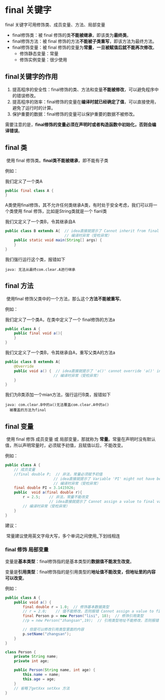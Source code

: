 # final 关键字

final 关键字可用修饰类、成员变量、方法、局部变量

-   final修饰类：被 final 修饰的类**不能被继承**，即该类为**最终类**。
-   final修饰方法：被 final 修饰的方法**不能被子类重写**，即该方法为最终方法。
-   final修饰变量：被 final 修饰的变量为**常量**，**一旦被赋值后就不能再次修改**。
    -   修饰静态变量：常量
    -   修饰实例变量：很少使用

## final关键字的作用

1.  提高程序的安全性：final修饰的类、方法和变量**不能被修改**，可以避免程序中的错误修改。
2.  提高程序的效率：final修饰的变量在**编译时就已经确定了值**，可以直接使用，避免了运行时的计算。
3.  保护重要的数据：final修饰的变量可以保护重要的数据不被修改。

需要注意的是，**final修饰的变量必须在声明时或者构造函数中初始化，否则会编译错误**。

## final 类

​	使用 final 修饰类。**final类不能被继承**，即不能有子类

例如：

我们定义了一个类A

```java
public final class A {
}
```

​	A类使用final修饰，其不允许任何类继承A类，有时处于安全考虑，我们可以将一个类使用 final 修饰，比如是String类就是一个 fianl类

我们又定义了一个类B，令其继承自A

```java
public class B extends A{  // idea直接就提示了 Cannot inherit from final 'com.clear.A
    					   // 编译时异常（受检异常）
    public static void main(String[] args) {
    }
}
```

我们强行运行这个类，报错如下

```
java: 无法从最终com.clear.A进行继承
```

## final 方法

​	使用final 修饰父类中的一个方法，那么这个**方法不能被重写**。

例如：

我们定义了一个类A，在类中定义了一个 final修饰的方法a

```java
public class A {
    public final void a(){
    }
}
```

我们又定义了一个类B，令其继承自A，重写父类A的方法a

```java
public class B extends A{
    @Override
    public void a() {  // idea直接就提示了 'a()' cannot override 'a()' in 'com.clear.A'; overridden method is final
        			  // 编译时异常（受检异常）
    }
}
```

我们为B类添加一个mian方法，强行运行B类，报错如下

```
java: com.clear.B中的a()无法覆盖com.clear.A中的a()
  被覆盖的方法为final
```

## final 变量

​	使用 final 修饰 成员变量 或 局部变量，那就称为 **常量**。常量在声明时没有默认值，所以声明常量时，必须赋予初值，且赋值以后，不能改变。

例如：

```java
public class A {
    // 成员变量
    //final double P;  // 非法，常量必须赋予初值
                      // idea直接就提示了 Variable 'PI' might not have been initialized
                      // 编译时异常（受检异常）
    final double PI = 3.1415926;
    public  void a(final double r){
        r = 2.5;    // 非法，常量不能改变
                    // idea直接就提示了 Cannot assign a value to final variable 'r'
        // 编译时异常（受检异常）
    }
}
```

建议：

​	常量建议使用英文字母大写，多个单词之间使用_下划线相连

### final 修饰 局部变量

变量是**基本类型**：final修饰指的是基本类型的**数据值不能发生改变**。

变量是**引用类型**：final修饰指的是引用类型的**地址值不能改变，但地址里的内容可以改变**。

例如：

```java
public class A {
    public void a() {
        final double r = 1.0;  // 修饰基本数据类型
        // r = 2.0;    // 值不能修改，否则报错 Cannot assign a value to final variable 'r'
        final Person p = new Person("lisi", 18);  // 修饰引用类型
        //p = new Person("zhangsan",19);  // 引用类型地址不能修改，否则报错 Cannot assign a value to final variable 'p'

        // 但是可以修改引用类型里面的内容
        p.setName("zhangsan");
    }
}

class Person {
    private String name;
    private int age;

    public Person(String name, int age) {
        this.name = name;
        this.age = age;
    }
	// 省略了getXxx setXxx 方法
}
```

